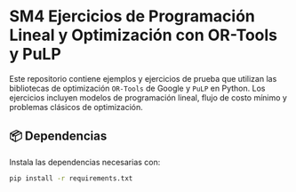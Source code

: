 # SM4 Ejercicios de Programación Lineal y Optimización con OR-Tools y PuLP

Este repositorio contiene ejemplos y ejercicios de prueba que utilizan las bibliotecas de optimización `OR-Tools` de Google y `PuLP` en Python. Los ejercicios incluyen modelos de programación lineal, flujo de costo mínimo y problemas clásicos de optimización.

## 📦 Dependencias

Instala las dependencias necesarias con:

```bash
pip install -r requirements.txt

